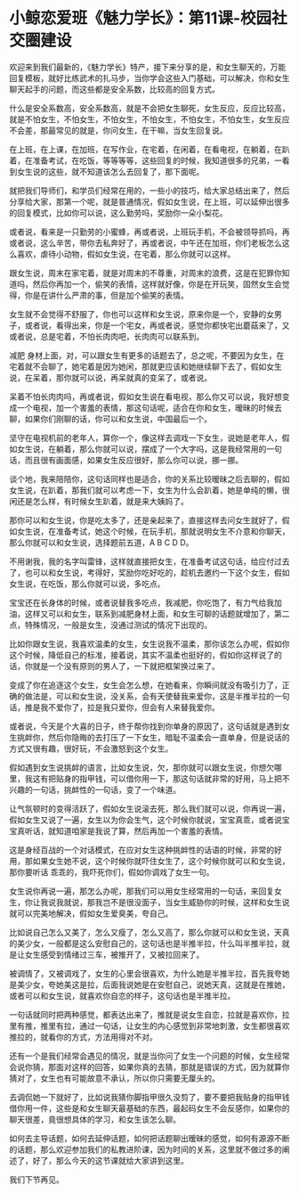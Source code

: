 # 小鲸恋爱班《魅力学长》：第11课-校园社交圈建设

欢迎来到我们最新的，《魅力学长》特产，接下来分享的是，和女生聊天的，万能回复模板，就好比练武术的扎马步，当你学会这些入门基础，可以解决，你和女生聊天起手的问题，而这些都是安全系数，比较高的回复方式。

什么是安全系数高，安全系数高，就是不会把女生聊死，女生反应，反应比较高，就是不怕女生，不怕女生，不怕女生，不怕女生，不怕女生，不怕女生，女生反应不会差，那最常见的就是，你问女生，在干嘛，当女生回复说。

在上班，在上课，在加班，在写作业，在宅着，在闲着，在看电视，在躺着，在趴着，在准备考试，在吃饭，等等等等，这些回复的时候，我知道很多的兄弟，一看到女生说的这些，就不知道该怎么去回复了，那下面呢。

就把我们导师们，和学员们经常在用的，一些小的技巧，给大家总结出来了，然后分享给大家，那第一个呢，就是普通情况，假如女生说，在上班，可以延伸出很多的回复模式，比如你可以说，这么勤劳吗，奖励你一朵小梨花。

或者说，看来是一只勤劳的小蜜蜂，再或者说，上班玩手机，不会被领导抓吗，再或者说，这么辛苦，带你去私奔好了，再或者说，中午还在加班，你们老板怎么这么喜欢，虐待小动物，假如女生说，在宅着，那么你就可以这样。

跟女生说，周末在家宅着，就是对周末的不尊重，对周末的浪费，这是在犯罪你知道吗，然后你再加一个，偷笑的表情，这样就好像，你是在开玩笑，固然女生会觉得，你是在讲什么严肃的事，但是加个偷笑的表情。

女生就不会觉得不舒服了，你也可以这样和女生说，原来你是一个，安静的女男子，或者说，看得出来，你是一个宅女，再或者说，感觉你都快宅出蘑菇来了，又或者说，总是宅着，不怕长肉肉吧，长肉肉可以联系到。

减肥 身材上面，对，可以跟女生有更多的话题去了，总之呢，不要因为女生，在宅着就不会聊了，她宅着是因为她闲，那就更应该和她继续聊下去了，假如女生说，在呆着，那你就可以说，再呆就真的变呆了，或者说。

呆着不怕长肉肉吗，再或者说，假如女生说在看电视，那么你又可以说，我好想变成一个电视，加一个害羞的表情，那这句话呢，适合在你和女生，暧昧的时候去聊，如果你们刚聊的话，你可以和女生说，中国最后一个。

坚守在电视机前的老年人，算你一个，像这样去调戏一下女生，说她是老年人，假如女生说，在躺着，那么你就可以说，摆成了一个大字吗，这是我经常用的一句话，而且很有画面感，如果女生反应很好，那么你可以说，挪一挪。

谈个地，我来陪陪你，这句话同样也是适合，你的关系比较暧昧之后去聊的，假如女生说，在趴着，那我们就可以考虑一下，女生为什么会趴着，她是单纯的懒，很闲还是怎么样，有时候女生趴着，就是来大姨妈了。

那你可以和女生说，你是吃太多了，还是亲起来了，直接这样去问女生就好了，假如女生说，在准备考试，她这个时候，在玩手机，那就说明女生不介意和你聊天，那么你就可以和女生说，选择题前五道，A B C D D。

不用谢我，我的名字叫雷锋，这样就直接把女生，在准备考试这句话，给应付过去了，也可以和女生说，考得好，奖励你吃好吃的，趁机去邀约一下这个女生，假如女生说，在吃饭，那么你就可以说，多吃点。

宝宝还在长身体的时候，或者说替我多吃点，我减肥，你吃饱了，有力气给我加油，这样又可以和女生，联系到减肥身材上面，和女生可聊的话题就增加了，第二点，特殊情况，一般是女生，没通过测试的情况下出现的。

比如你跟女生说，我喜欢温柔的女生，女生说我不温柔，那你该怎么办呢，假如你这个时候，降低自己的标准，接着说，其实不温柔也挺好的，假如你这样说了的话，你就是一个没有原则的男人了，一下就把框架换过来了。

变成了你在追逐这个女生，女生会怎么想，在她看来，你瞬间就没有吸引力了，正确的做法是，可以和女生说，没关系，会有天使替我来爱你，这是半推半拉的一句话，推是我不爱你了，拉是我只爱你，但会有人来替我爱你。

或者说，今天是个大喜的日子，终于帮你找到你单身的原因了，这句话就是遇到女生挑衅你，然后你隐晦的去打压了一下女生，暗耻不温柔会一直单身，但是说话的方式又很有趣，很好玩，不会激怒到这个女生。

假如遇到女生说挑衅的语言，比如女生说，欠，那你就可以跟女生说，你想欠哪里，我这有把贴身的指甲钱，可以借你用一下，那这句话就非常的好用，马上把不兴趣的一句话，挑衅性的一句话，变了一个味道。

让气氛顿时的变得活跃了，假如女生说滚去死，那么我们就可以说，你再说一遍，假如女生又说了一遍，女生以为你会生气，这个时候你就说，宝宝真乖，或者说宝宝真听话，就知道咱家是我说了算，然后再加一个害羞的表情。

这是身经百战的一个对话模式，在应对女生这种挑衅性的话语的时候，非常的好用，那如果女生她不说，这个时候你就吓住女生了，这个时候你就可以和女生说，那你要听话 乖乖的，我吓死你们，假如你调戏了女生一句。

女生说你再说一遍，那怎么办呢，那我们可以用女生经常用的一句话，来回复女生，你让我说我就说，那我岂不是很没面子，当女生威胁你的时候，这样和女生说就可以完美地解决，假如女生爱臭美，夸自己。

比如说自己怎么又美了，怎么又瘦了，怎么又高了，那么你就可以和女生说，天真的美少女，一般都是这么安慰自己的，这句话也是半推半拉，什么叫半推半拉，就是让女生感受到情绪过三车，被推开了，又被拉回来了。

被调情了，又被调戏了，女生的心里会很喜欢，为什么她是半推半拉，首先我夸她是美少女，夸她美这是拉，后面我说她是在安慰自己，说她天真，这就是在推她，或者可以和女生说，就喜欢你自恋的样子，这句话也是半推半拉。

一句话就同时把两种感觉，都表达出来了，推就是说女生自恋，拉就是喜欢你，拉里有推，推里有拉，通过一句话，让女生的内心感觉到非常地刺激，女生都很喜欢推拉的，就看你的方式，方法用得对不对。

还有一个是我们经常会遇见的情况，就是当你问了女生一个问题的时候，女生经常会说你猜，那面对这样的回答，如果你真的去猜，那就是错误的方式，因为就算你猜对了，女生也有可能故意不承认，所以你只需要无厘头的。

去调侃她一下就好了，比如说我猜你脚指甲很久没剪了，要不要把我贴身的指甲钱借你用一件，这些是和女生聊天最基础的东西，最起码女生不会反感你，如果你的聊天很差，竟很想具体的学习，和女生该怎么聊。

如何去主导话题，如何去延伸话题，如何把话题聊出暧昧的感觉，如何有源源不断的话题，那么欢迎参加我们的私教进阶课，因为时间的关系，这里就不做过多的阐述了，好了，那么今天的这节课就给大家讲到这里。

我们下节再见。